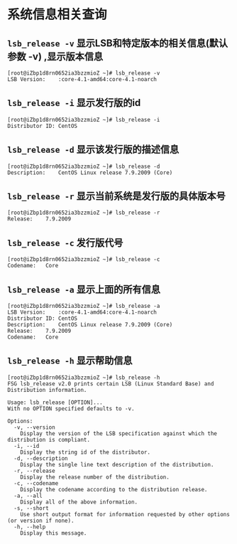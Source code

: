 # 系统信息相关查询

## `lsb_release -v` 显示LSB和特定版本的相关信息(默认参数 -v) ,显示版本信息

```
[root@iZbp1d8rn0652ia3bzzmioZ ~]# lsb_release -v
LSB Version:	:core-4.1-amd64:core-4.1-noarch
```

## `lsb_release -i` 显示发行版的id

```
[root@iZbp1d8rn0652ia3bzzmioZ ~]# lsb_release -i
Distributor ID:	CentOS
```

## `lsb_release -d` 显示该发行版的描述信息

```
[root@iZbp1d8rn0652ia3bzzmioZ ~]# lsb_release -d
Description:	CentOS Linux release 7.9.2009 (Core)
```

## `lsb_release -r` 显示当前系统是发行版的具体版本号

```
[root@iZbp1d8rn0652ia3bzzmioZ ~]# lsb_release -r
Release:	7.9.2009
```

## `lsb_release -c` 发行版代号

```
[root@iZbp1d8rn0652ia3bzzmioZ ~]# lsb_release -c
Codename:	Core
```

## `lsb_release -a` 显示上面的所有信息

```
[root@iZbp1d8rn0652ia3bzzmioZ ~]# lsb_release -a
LSB Version:	:core-4.1-amd64:core-4.1-noarch
Distributor ID:	CentOS
Description:	CentOS Linux release 7.9.2009 (Core)
Release:	7.9.2009
Codename:	Core
```

## `lsb_release -h` 显示帮助信息

```
[root@iZbp1d8rn0652ia3bzzmioZ ~]# lsb_release -h
FSG lsb_release v2.0 prints certain LSB (Linux Standard Base) and
Distribution information.

Usage: lsb_release [OPTION]...
With no OPTION specified defaults to -v.

Options:
  -v, --version
    Display the version of the LSB specification against which the distribution is compliant.
  -i, --id
    Display the string id of the distributor.
  -d, --description
    Display the single line text description of the distribution.
  -r, --release
    Display the release number of the distribution.
  -c, --codename
    Display the codename according to the distribution release.
  -a, --all
    Display all of the above information.
  -s, --short
    Use short output format for information requested by other options (or version if none).
  -h, --help
    Display this message.

```